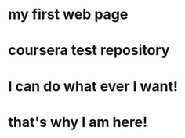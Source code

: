 # my first web page
# coursera test repository
# I can do what ever I want!
# that's why I am here!
